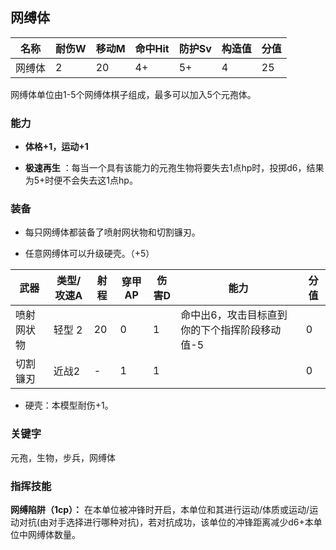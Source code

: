 ## 网缚体

| 名称   | 耐伤W | 移动M | 命中Hit | 防护Sv | 构造值 | 分值 |
| ------ | ----- | ----- | ------- | ------ | ------ | ---- |
| 网缚体 | 2     | 20    | 4+      | 5+     | 4      | 25   |

网缚体单位由1-5个网缚体棋子组成，最多可以加入5个元孢体。

### 能力

- **体格+1，运动+1**

- **极速再生** ：每当一个具有该能力的元孢生物将要失去1点hp时，投掷d6，结果为5+时便不会失去这1点hp。 

### 装备

- 每只网缚体都装备了喷射网状物和切割镰刃。

- 任意网缚体可以升级硬壳。（+5）

| 武器       | 类型/攻速A | 射程 | 穿甲AP | 伤害D | 能力                                          | 分值 |
| ---------- | ---------- | ---- | ------ | ----- | --------------------------------------------- | ---- |
| 喷射网状物 | 轻型 2     | 20   | 0      | 1     | 命中出6，攻击目标直到你的下个指挥阶段移动值-5 | 0    |
| 切割镰刃   | 近战2      | -    | 1      | 1     |                                               | 0    |

- 硬壳：本模型耐伤+1。

### **关键字**

元孢，生物，步兵，网缚体

### 指挥技能

**网缚陷阱（1cp）：**  在本单位被冲锋时开启，本单位和其进行运动/体质或运动/运动对抗(由对手选择进行哪种对抗)，若对抗成功，该单位的冲锋距离减少d6+本单位中网缚体数量。

